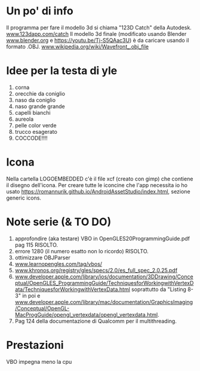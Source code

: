 # Un po' di info #
Il programma per fare il modello 3d si chiama "123D Catch" della Autodesk.
www.123dapp.com/catch
Il modello 3d finale (modificato usando Blender www.blender.org e https://youtu.be/Tj-S5QAac3U) è da caricare usando il formato .OBJ.
www.wikipedia.org/wiki/Wavefront_.obj_file

# Idee per la testa di yle #
1.  corna
2. orecchie da coniglio
3. naso da coniglio
4. naso grande grande
5. capelli bianchi
6. aureola
7. pelle color verde
8. trucco esagerato
9. COCCODE!!!!

# Icona #
Nella cartella LOGOEMBEDDED c'è il file xcf (creato con gimp) che contiene il disegno dell'icona.
Per creare tutte le iconcine che l'app necessita io ho usato https://romannurik.github.io/AndroidAssetStudio/index.html, sezione generic icons.

# Note serie (& TO DO) #
1. approfondire (aka testare) VBO in OpenGLES20ProgrammingGuide.pdf pag 115 RISOLTO.
2. errore 1280 (il numero esatto non lo ricordo) RISOLTO.
3. ottimizzare OBJParser
4. www.learnopengles.com/tag/vbos/
5. www.khronos.org/registry/gles/specs/2.0/es_full_spec_2.0.25.pdf
6. www.developer.apple.com/library/ios/documentation/3DDrawing/Conceptual/OpenGLES_ProgrammingGuide/TechniquesforWorkingwithVertexData/TechniquesforWorkingwithVertexData.html soprattutto da "Listing 8-3" in poi e www.developer.apple.com/library/mac/documentation/GraphicsImaging/Conceptual/OpenGL-MacProgGuide/opengl_vertexdata/opengl_vertexdata.html.
7. Pag 124 della documentazione di Qualcomm per il multithreading.

# Prestazioni #
VBO impegna meno la cpu
